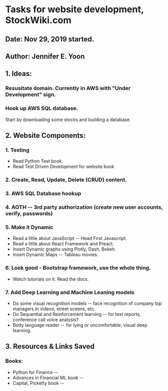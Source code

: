 # Tasks for website development, StockWiki.com  

## Date: Nov 29, 2019 started.  

## Author: Jennifer E. Yoon  

## 1. Ideas:   

### Resusitate domain.  Currently in AWS with "Under Development" sign.  

### Hook up AWS SQL database.  

Start by downloading some stocks and building a database.  

## 2. Website Components:  


### 1. Testing   

 * Read Python Test book.  
 * Read Test Driven Development for website book  
 
### 2. Create, Read, Update, Delete (CRUD) content.   

### 3. AWS SQL Database hookup  

### 4. AOTH -- 3rd party authorization (create new user accounts, verify, passwords)  

### 5. Make it Dynamic  

 * Read a little about JavaScript -- Head First Javascript.  
 * Read a little about React Framework and Preact.  
 * Insert Dynamic graphs using Plotly, Dash, Bokeh.  
 * Insert Dynamic Maps -- Tableau movies.  

### 6. Look good - Bootstrap framework, use the whole thing.  

 * Watch tutorials on it.  Read the docs.  

### 7. Add Deep Learning and Machine Leaning models  

 * Do some visual recognition models -- face recognition of company top managers in videos, street sceens, etc.  
 * Do Sequential and Reinforcement learning -- for text reports, conference call voice analysis?  
 * Body language reader -- for lying or uncomfortable, visual deep learning.  

## 3. Resources & Links Saved  

### Books:  

 * Python for Finance  --  
 * Advances in Financial ML book -- 
 * Capital, Picketty book -- 
 
 

